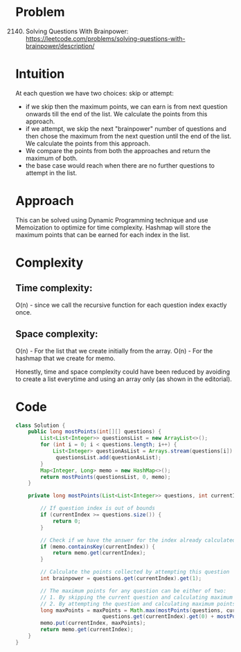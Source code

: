 # Problem
2140. Solving Questions With Brainpower: https://leetcode.com/problems/solving-questions-with-brainpower/description/
# Intuition
<!-- Describe your first thoughts on how to solve this problem. -->
At each question we have two choices: skip or attempt:
- if we skip then the maximum points, we can earn is from next question onwards till the end of the list. We calculate the points from this approach.
- if we attempt, we skip the next "brainpower" number of questions and then chose the maximum from the next question until the end of the list. We calculate the points from this approach.
- We compare the points from both the approaches and return the maximum of both.
- the base case would reach when there are no further questions to attempt in the list.

# Approach
<!-- Describe your approach to solving the problem. -->
This can be solved using Dynamic Programming technique and use Memoization to optimize for time complexity. Hashmap will store the maximum points that can be earned for each index in the list.

# Complexity
## Time complexity:
<!-- Add your time complexity here, e.g. $$O(n)$$ -->
O(n) - since we call the recursive function for each question index exactly once.

## Space complexity:
<!-- Add your space complexity here, e.g. $$O(n)$$ -->
O(n) - For the list that we create initially from the array.
O(n) - For the hashmap that we create for memo.

Honestly, time and space complexity could have been reduced by avoiding to create a list everytime and using an array only (as shown in the editorial).

# Code
```java
class Solution {
    public long mostPoints(int[][] questions) {
        List<List<Integer>> questionsList = new ArrayList<>();
        for (int i = 0; i < questions.length; i++) {
            List<Integer> questionAsList = Arrays.stream(questions[i]).boxed().toList();
             questionsList.add(questionAsList);
        }
        Map<Integer, Long> memo = new HashMap<>();
        return mostPoints(questionsList, 0, memo);
    }

    private long mostPoints(List<List<Integer>> questions, int currentIndex, Map<Integer, Long> memo) {

        // If question index is out of bounds
        if (currentIndex >= questions.size()) {
            return 0;
        }

        // Check if we have the answer for the index already calculated.
        if (memo.containsKey(currentIndex)) {
            return memo.get(currentIndex);
        }

        // Calculate the points collected by attempting this question
        int brainpower = questions.get(currentIndex).get(1);

        // The maximum points for any question can be either of two:
        // 1. By skipping the current question and calculating maximum points by attempting the question after that
        // 2. By attempting the question and calculating maximum points by skipping the next "brainpower" worth questions.
        long maxPoints = maxPoints = Math.max(mostPoints(questions, currentIndex + 1, memo), 
                            questions.get(currentIndex).get(0) + mostPoints(questions, currentIndex + brainpower + 1, memo));
        memo.put(currentIndex, maxPoints);
        return memo.get(currentIndex);            
    }
}

```
